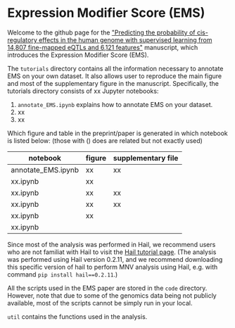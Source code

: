 # Expression Modifier Score (EMS)
Welcome to the github page for the ["Predicting the probability of cis-regulatory effects in the human genome with supervised learning from 14,807 fine-mapped eQTLs and 6,121 features"](link) manuscript, which introduces the Expression Modifier Score (EMS). 

The `tutorials` directory contains all the information necessary to annotate EMS on your own dataset.
It also allows user to reproduce the main figure and most of the supplementary figure in the manuscript. 
Specifically, the tutorials directory consists of xx Jupyter notebooks:
1. `annotate_EMS.ipynb` explains how to annotate EMS on your dataset.
2. xx
3. xx


Which figure and table in the preprint/paper is generated in which notebook is listed below:
(those with () does are related but not exactly used)

| notebook  | figure  |   supplementary file  |
|---|---|---|
|annotate_EMS.ipynb   | xx  | xx  |
|xx.ipynb   | xx  |   |
|xx.ipynb  | xx  | xx  |
|xx.ipynb  | xx  | xx  |
|xx.ipynb  | xx  |  |
|xx.ipynb  |   |  |

Since most of the analysis was performed in Hail, we recommend users who are not familiat with Hail to visit the [Hail tutorial page](https://hail.is/docs/0.2/tutorials-landing.html).
(The analysis was performed using Hail version 0.2.11, and we recommend downloading this specific version of hail to perform MNV analysis using Hail, e.g. with command `pip install hail==0.2.11`.)


All the scripts used in the EMS paper are stored in the `code` directory. 
However, note that due to some of the genomics data being not publicly available, 
most of the scripts cannot be simply run in your local.

`util` contains the functions used in the analysis.
